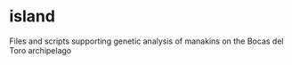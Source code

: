 # island
Files and scripts supporting genetic analysis of manakins on the Bocas del Toro archipelago
